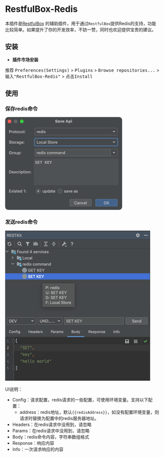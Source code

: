 # RestfulBox-Redis

本插件是[RestfulBox](https://plugins.jetbrains.com/plugin/14723-restfulbox) 的辅助插件，用于通过`RestfulBox`提供Redis的支持，功能比较简单。如果提升了你的开发效率，不妨一赞，同时也欢迎提供宝贵的建议。

## 安装
- **插件市场安装**

推荐 <kbd>Preferences(Settings)</kbd> > <kbd>Plugins</kbd> > <kbd>Browse repositories...</kbd> > <kbd>输入"RestfulBox-Redis"</kbd> > <kbd>点击Install</kbd>

## 使用

### 保存redis命令

![enable](./.images/save_redis_command.png)

### 发送redis命令

![enable](./.images/send_redis_command.png)

UI说明：

- Config：请求配置，redis请求的一些配置，可使用环境变量。支持以下配置： 
  - address：redis地址，默认`{{redisAddress}}`，如没有配置环境变量，则请求时替换为配置中的redis服务器地址。
- Headers：在redis请求中没用到，请忽略
- Params：在redis请求中没用到，请忽略
- Body：redis命令内容，字符串数组格式
- Response：响应内容
- Info：一次请求响应的内容